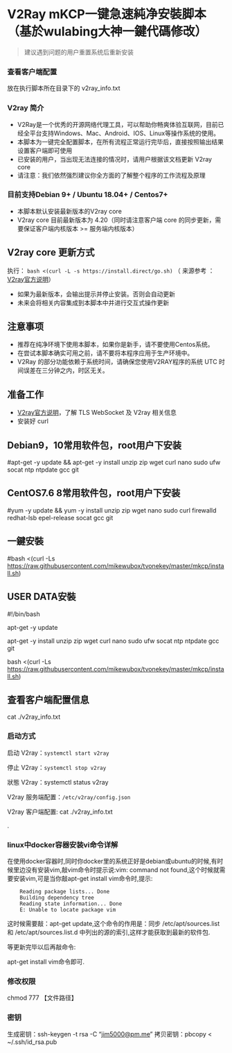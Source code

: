 # V2Ray mKCP一键急速純净安裝脚本 （基於wulabing大神一鍵代碼修改）

> 建议遇到问题的用户重置系统后重新安装

### 查看客户端配置
放在执行脚本所在目录下的 v2ray_info.txt
### V2ray 简介
* V2Ray是一个优秀的开源网络代理工具，可以帮助你畅爽体验互联网，目前已经全平台支持Windows、Mac、Android、IOS、Linux等操作系统的使用。
* 本脚本为一键完全配置脚本，在所有流程正常运行完毕后，直接按照输出结果设置客户端即可使用
* 已安装的用户，当出现无法连接的情况时，请用户根据该文档更新 V2ray core 
* 请注意：我们依然强烈建议你全方面的了解整个程序的工作流程及原理

### 目前支持Debian 9+ / Ubuntu 18.04+ / Centos7+
* 本脚本默认安装最新版本的V2ray core
* V2ray core 目前最新版本为 4.20（同时请注意客户端 core 的同步更新，需要保证客户端内核版本 >= 服务端内核版本）
## V2ray core 更新方式
执行：
`bash <(curl -L -s https://install.direct/go.sh)`
（ 来源参考 ：[V2ray官方说明](https://www.v2ray.com/chapter_00/install.html)）
* 如果为最新版本，会输出提示并停止安装。否则会自动更新
* 未来会将相关内容集成到本脚本中并进行交互式操作更新
## 注意事项
* 推荐在纯净环境下使用本脚本，如果你是新手，请不要使用Centos系统。
* 在尝试本脚本确实可用之前，请不要将本程序应用于生产环境中。
* V2Ray 的部分功能依赖于系统时间，请确保您使用V2RAY程序的系统 UTC 时间误差在三分钟之内，时区无关。
## 准备工作
* [V2ray官方说明](https://www.v2ray.com/)，了解 TLS WebSocket 及 V2ray 相关信息
* 安装好 curl
## Debian9，10常用软件包，root用户下安装

#apt-get -y update && apt-get -y install unzip zip wget curl  nano sudo ufw socat ntp ntpdate gcc git

## CentOS7.6 8常用软件包，root用户下安装

#yum -y update && yum -y install unzip zip wget nano sudo curl firewalld redhat-lsb epel-release socat gcc git

## 一鍵安裝

#bash <(curl -Ls https://raw.githubusercontent.com/mikewubox/tvonekey/master/mkcp/install.sh)





## USER DATA安裝

#!/bin/bash

apt-get -y update

apt-get -y install unzip zip wget curl  nano sudo ufw socat ntp ntpdate gcc git

bash <(curl -Ls https://raw.githubusercontent.com/mikewubox/tvonekey/master/mkcp/install.sh)


## 查看客户端配置信息

cat ./v2ray_info.txt

### 启动方式

启动 V2ray：`systemctl start v2ray`

停止 V2ray：`systemctl stop v2ray`

狀態 V2ray：systemctl status v2ray


V2ray 服务端配置：`/etc/v2ray/config.json`

V2ray 客户端配置: cat ./v2ray_info.txt



.

### linux中docker容器安装vi命令详解
在使用docker容器时,同时你docker里的系统正好是debian或ubuntu的时候,有时候里边没有安装vim,敲vim命令时提示说:vim: command not found,这个时候就需要安装vim,可是当你敲apt-get install vim命令时,提示:

        Reading package lists... Done
        Building dependency tree     
        Reading state information... Done
        E: Unable to locate package vim


这时候需要敲：apt-get update,这个命令的作用是：同步 /etc/apt/sources.list 和 /etc/apt/sources.list.d 中列出的源的索引,这样才能获取到最新的软件包.

等更新完毕以后再敲命令:

apt-get install vim命令即可.

### 修改权限
chmod 777 【文件路径】

### 密钥 
生成密钥：ssh-keygen -t rsa -C “jim5000@pm.me”
拷贝密钥：pbcopy < ~/.ssh/id_rsa.pub

